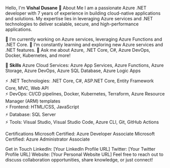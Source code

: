 
Hello, I'm **Vishal Dusane** 👋
About Me
I am a passionate Azure .NET developer with 7 years of experience in building cloud-native applications and solutions. My expertise lies in leveraging Azure services and .NET technologies to deliver scalable, secure, and high-performance applications.

🔭 I’m currently working on Azure services, leveraging Azure Functions and .NET Core.
🌱 I’m constantly learning and exploring new Azure services and .NET features.
💬 Ask me about Azure, .NET Core, C#, Azure DevOps, Docker, Kubernetes, and more!

👀 **Skills**
Azure Cloud Services: Azure App Services, Azure Functions, Azure Storage, Azure DevOps, Azure SQL Database, Azure Logic Apps

⚡ .NET Technologies: .NET Core, C#, ASP.NET Core, Entity Framework Core, MVC, Web API<br>
⚡ DevOps: CI/CD pipelines, Docker, Kubernetes, Terraform, Azure Resource Manager (ARM) templates<br>
⚡ Frontend: HTML/CSS, JavaScript<br>
⚡ Database: SQL Server<br>
⚡ Tools: Visual Studio, Visual Studio Code, Azure CLI, Git, GitHub Actions<br>


Certifications
Microsoft Certified: Azure Developer Associate
Microsoft Certified: Azure Administrator Associate

Get in Touch
LinkedIn: [Your LinkedIn Profile URL]
Twitter: [Your Twitter Profile URL]
Website: [Your Personal Website URL]
Feel free to reach out to discuss collaboration opportunities, share knowledge, or just connect!
<!---
vishalwk2024/vishalwk2024 is a ✨ special ✨ repository because its `README.md` (this file) appears on your GitHub profile.
You can click the Preview link to take a look at your changes.
--->
